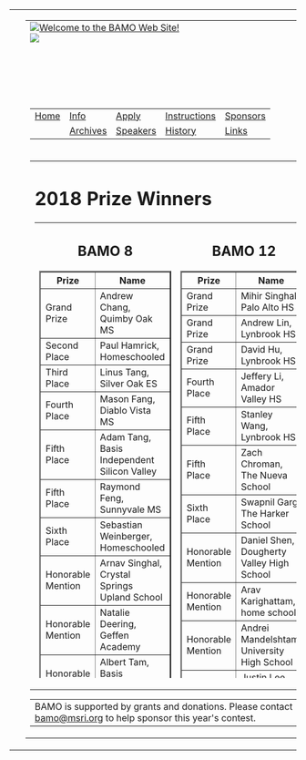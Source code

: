 
<center>
<table width="100%" border="0" height="100%" cellspacing="0" cellpadding="0" class="main">
<tr valign="top"><td class="sidebar">&nbsp;</td>
<td class="midbar">
<table class="common" border="0" cellspacing="0" cellpadding="0">
<tr valign="top"><td height="136"><div class="home"><a href="../../pastWinners/index_html/"><img src="../../bamo/siteimages/home.gif" border="0" alt="Welcome to the BAMO Web Site!"></a></div><div class="title"><img src="../../bamo/siteimages/archives.jpg" border="0"></div></td></tr>
<tr valign="top"><td align="right" height="50"><table border="0">
<tr valign="bottom">
<td class="menuitem"><a href="http://hosted.msri.org/bamo/index_html" class="menuitem"><div>Home</div></a></td>
<td class="menuitem"><a href="http://hosted.msri.org/bamo/info" class="menuitem"><div>Info</div></a></td>
<td class="menuitem"><a href="http://hosted.msri.org/bamo/apply" class="menuitem"><div>Apply</div></a></td>
<td class="menuitem"><a href="http://hosted.msri.org/bamo/instructions" class="menuitem"><div>Instructions</div></a></td>
<td class="menuitem"><a href="http://hosted.msri.org/bamo/sponsors" class="menuitem"><div>Sponsors</div></a></td>
<tr valign="bottom">
<td class="menuitemblank">&nbsp;</td>
<td class="menuitemover"><a href="http://hosted.msri.org/bamo/archives" class="menuitem"><div>Archives</div></a></td>
<td class="menuitem"><a href="http://hosted.msri.org/bamo/speakers" class="menuitem"><div>Speakers</div></a></td>
<td class="menuitem"><a href="http://hosted.msri.org/bamo/history" class="menuitem"><div>History</div></a></td>
<td class="menuitem"><a href="http://hosted.msri.org/bamo/links" class="menuitem"><div>Links</div></a></td></tr>
</tr>
</table></td></tr>
<tr valign="top"><td align="center">
<table border="0" width="400"><tr valign="top"><td><div class="textbox">
<div class="text">
<h1>2018 Prize Winners</h1>
<table height="800" border="0" cellpadding="10">
<tr valign="top">
<td>
<div align="center">
<h2>BAMO 8</h2>
<table cellpadding="10" border="2">
<tr><th>Prize</th><th>Name</th></tr>
<tr><td>Grand Prize</td><td>Andrew Chang, Quimby Oak MS</td></tr>
<tr><td>Second Place</td><td>Paul Hamrick, Homeschooled</td></tr>
<tr><td>Third Place</td><td>Linus Tang, Silver Oak ES</td></tr>
<tr><td>Fourth Place</td><td>Mason Fang, Diablo Vista MS</td></tr>
<tr><td>Fifth Place</td><td>Adam Tang, Basis Independent Silicon Valley</td></tr>
<tr><td>Fifth Place</td><td>Raymond Feng, Sunnyvale MS</td></tr>
<tr><td>Sixth Place</td><td>Sebastian Weinberger, Homeschooled</td></tr>
<tr><td>Honorable Mention</td><td>Arnav Singhal, Crystal Springs Upland School</td></tr>
<tr><td>Honorable Mention</td><td>	Natalie	Deering,	Geffen Academy	</td></tr>
<tr><td>Honorable Mention</td><td>	Albert	Tam,	Basis Independent Silicon Valley	</td></tr>
<tr><td>Honorable Mention</td><td>	Timothy	Zhu,	The Nueva School	</td></tr>
<tr><td>Honorable Mention</td><td>	Ella	Gal-on,	Helios School	</td></tr>
<tr><td>Honorable Mention</td><td>	Ria	Pimplapure,	Cupertino Middle School	</td></tr>
<tr><td>Honorable Mention</td><td>	Alan	Lee,	Terman Middle School	</td></tr>
<tr><td>Honorable Mention</td><td>	Rohan	Thakur,	The Harker School	</td></tr>
<tr><td>Honorable Mention</td><td>	Oliver	Ni,	Home schooled	</td></tr>
<tr><td>Honorable Mention</td><td>	Sam	Packman,	Willard Middle School	</td></tr>
<tr><td>Honorable Mention</td><td>	Alex	Zitzewitz,	Proof School	</td></tr>
<tr><td>Honorable Mention</td><td>	Sushanth	Sathish Kumar,	Jeffrey Trail Middle School	</td></tr>
<tr><td>Honorable Mention</td><td>	Griffin	Teller,	Terman Middle School	</td></tr>
</table>
<br><br>
<table cellpadding="10" border="2">
<tr><th>Team Prize</th><th>Team Name</th></tr>
<tr><td>First Place Team Score</td><td>Basis Independent Silicon Valley</td></tr>
<tr><td>Second Place Team Score</td><td>Proof School</td></tr>
<tr><td>Second Place Team Score</td><td>Terman MS</td></tr>
<tr><td>First Place Team Participation</td><td>Terman Middle School</td></tr>
<tr><td>Second Place Team Participation</td><td>Proof School</td></tr>
<tr><td>Third Place Team Participation</td><td>The Nueva School</td></tr>
</table>
<br>
<br>
</td>
<td>
<div align="center">
<h2>BAMO 12</h2>
<table cellpadding="10" border="2">
<tr><th>Prize</th><th>Name</th></tr>
<tr><td>Grand Prize</td><td>Mihir Singhal, Palo Alto HS</td></tr>
<tr><td>Grand Prize</td><td>Andrew Lin,	Lynbrook HS</td></tr>
<tr><td>Grand Prize</td><td>David Hu,	Lynbrook HS</td></tr>
<tr><td>Fourth Place</td><td>Jeffery Li, Amador Valley HS</td></tr>
<tr><td>Fifth Place</td><td>Stanley Wang, Lynbrook HS</td></tr>
<tr><td>Fifth Place</td><td>Zach Chroman, The Nueva School</td></tr>
<tr><td>Sixth Place</td><td>Swapnil	Garg, The Harker School</td></tr>
<tr><td>Honorable Mention</td><td>	Daniel	Shen,	Dougherty Valley High School	</td></tr>
<tr><td>Honorable Mention</td><td>	Arav	Karighattam,	home school	</td></tr>
<tr><td>Honorable Mention</td><td>	Andrei	Mandelshtam,	University High School	</td></tr>
<tr><td>Honorable Mention</td><td>	Justin 	Lee,	Connections Academy	</td></tr>
<tr><td>Honorable Mention</td><td>	Matthew	Ho,	Palo Alto High School	</td></tr>
<tr><td>Honorable Mention</td><td>	Jonathan	Huang,	Lynbrook High School	</td></tr>
<tr><td>Honorable Mention</td><td>	Vittal	Thirumalai,	Valley Christian High School	</td></tr>
<tr><td>Honorable Mention</td><td>	Shaunak	Bhandarkar,	Homestead HS	</td></tr>
<tr><td>Honorable Mention</td><td>	Arjun	Venkatraman,	Palo Alto High School	</td></tr>
<tr><td>Honorable Mention</td><td>	Nitin	Kumar,	Mountain View	</td></tr>
<tr><td>Honorable Mention</td><td>	Andrew	Zhao,	Henry M. Gunn High School	</td></tr>
<tr><td>Honorable Mention</td><td>	Richard	Wu,	Amador Valley High School	</td></tr>
</table>
<br><br>
<table cellpadding="10" border="2">
<tr><th>Team Prize</th><th>Team Name</th></tr>
<tr><td>First Place Team Score</td><td>Lynbrook HS</td></tr>
<tr><td>Second Place Team Score</td><td>Palo Alto HS</td></tr>
<tr><td>Third Place Team Score</td><td>Amador Valley HS</td></tr>
<tr><td>First Place Team Participation</td><td>Henry M. Gunn HS</td></tr>
<tr><td>Second Place Team Participation</td><td>Proof School</td></tr>
<tr><td>Third Place Team Participation</td><td>Lynbrook HS</td></tr>
</table>
</td></tr>
</table>
</div>
</div></td></tr></table>
<table cellpadding="50"><tr><td>
<font = "small">BAMO is supported by grants and donations.  Please contact <a href="mailto:bamo@msri.org">bamo@msri.org</a> to help sponsor this year's contest.
</td></tr></table>
</td></tr>
</table>
</td>
<td class="sidebar2">&nbsp;</td>
</tr>
</table>
